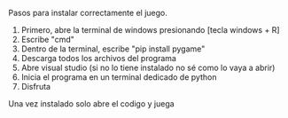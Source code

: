 Pasos para instalar correctamente el juego.

1. Primero, abre la terminal de windows presionando [tecla windows + R]
2. Escribe "cmd"
3. Dentro de la terminal, escribe "pip install pygame"
4. Descarga todos los archivos del programa
5. Abre visual studio (si no lo tiene instalado no sé como lo vaya a abrir)
6. Inicia el programa en un terminal dedicado de python
7. Disfruta

Una vez instalado solo abre el codigo y juega
